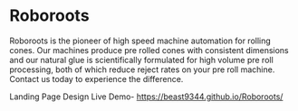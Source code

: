 # Roboroots
Roboroots is the pioneer of high speed machine automation for rolling cones. Our machines produce pre rolled cones with consistent dimensions and our natural glue is scientifically formulated for high volume pre roll processing, both of which reduce reject rates on your pre roll machine. Contact us today to experience the difference.



Landing Page Design Live Demo- https://beast9344.github.io/Roboroots/
